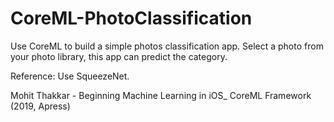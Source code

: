 # CoreML-PhotoClassification

Use CoreML to build a simple photos classification app.
Select a photo from your photo library, this app can predict the category.

Reference:
Use SqueezeNet.</br>

Mohit Thakkar - Beginning Machine Learning in iOS_ CoreML Framework (2019, Apress)
